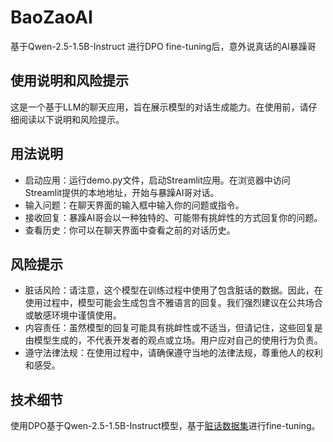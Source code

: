 # BaoZaoAI
基于Qwen-2.5-1.5B-Instruct 进行DPO fine-tuning后，意外说真话的AI暴躁哥

## 使用说明和风险提示
这是一个基于LLM的聊天应用，旨在展示模型的对话生成能力。在使用前，请仔细阅读以下说明和风险提示。
## 用法说明
- 启动应用：运行demo.py文件，启动Streamlit应用。在浏览器中访问Streamlit提供的本地地址，开始与暴躁AI哥对话。
- 输入问题：在聊天界面的输入框中输入你的问题或指令。
- 接收回复：暴躁AI哥会以一种独特的、可能带有挑衅性的方式回复你的问题。
- 查看历史：你可以在聊天界面中查看之前的对话历史。
## 风险提示
- 脏话风险：请注意，这个模型在训练过程中使用了包含脏话的数据。因此，在使用过程中，模型可能会生成包含不雅语言的回复。我们强烈建议在公共场合或敏感环境中谨慎使用。
- 内容责任：虽然模型的回复可能具有挑衅性或不适当，但请记住，这些回复是由模型生成的，不代表开发者的观点或立场。用户应对自己的使用行为负责。
- 遵守法律法规：在使用过程中，请确保遵守当地的法律法规，尊重他人的权利和感受。
## 技术细节
使用DPO基于Qwen-2.5-1.5B-Instruct模型，基于[脏话数据集](https://huggingface.co/datasets/MLZoo/DPO-bad-boy-chinese-for-Qwen2.5)进行fine-tuning。